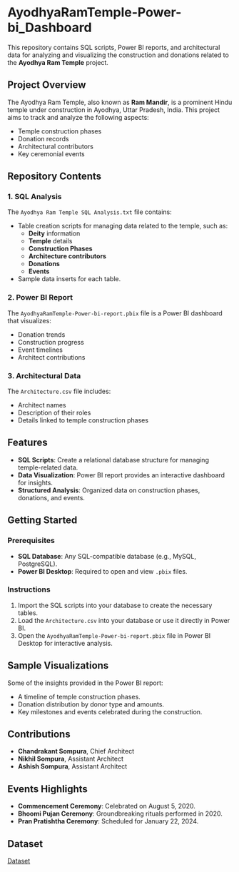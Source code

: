 # AyodhyaRamTemple-Power-bi_Dashboard

This repository contains SQL scripts, Power BI reports, and architectural data for analyzing and visualizing the construction and donations related to the **Ayodhya Ram Temple** project.

## Project Overview

The Ayodhya Ram Temple, also known as **Ram Mandir**, is a prominent Hindu temple under construction in Ayodhya, Uttar Pradesh, India. This project aims to track and analyze the following aspects:
- Temple construction phases
- Donation records
- Architectural contributors
- Key ceremonial events

## Repository Contents

### 1. SQL Analysis
The `Ayodhya Ram Temple SQL Analysis.txt` file contains:
- Table creation scripts for managing data related to the temple, such as:
  - **Deity** information
  - **Temple** details
  - **Construction Phases**
  - **Architecture contributors**
  - **Donations**
  - **Events**
- Sample data inserts for each table.

### 2. Power BI Report
The `AyodhyaRamTemple-Power-bi-report.pbix` file is a Power BI dashboard that visualizes:
- Donation trends
- Construction progress
- Event timelines
- Architect contributions

### 3. Architectural Data
The `Architecture.csv` file includes:
- Architect names
- Description of their roles
- Details linked to temple construction phases

## Features

- **SQL Scripts**: Create a relational database structure for managing temple-related data.
- **Data Visualization**: Power BI report provides an interactive dashboard for insights.
- **Structured Analysis**: Organized data on construction phases, donations, and events.

## Getting Started

### Prerequisites
- **SQL Database**: Any SQL-compatible database (e.g., MySQL, PostgreSQL).
- **Power BI Desktop**: Required to open and view `.pbix` files.

### Instructions
1. Import the SQL scripts into your database to create the necessary tables.
2. Load the `Architecture.csv` into your database or use it directly in Power BI.
3. Open the `AyodhyaRamTemple-Power-bi-report.pbix` file in Power BI Desktop for interactive analysis.

## Sample Visualizations
Some of the insights provided in the Power BI report:
- A timeline of temple construction phases.
- Donation distribution by donor type and amounts.
- Key milestones and events celebrated during the construction.

## Contributions
- **Chandrakant Sompura**, Chief Architect
- **Nikhil Sompura**, Assistant Architect
- **Ashish Sompura**, Assistant Architect

## Events Highlights
- **Commencement Ceremony**: Celebrated on August 5, 2020.
- **Bhoomi Pujan Ceremony**: Groundbreaking rituals performed in 2020.
- **Pran Pratishtha Ceremony**: Scheduled for January 22, 2024.

## Dataset
[Dataset]()
